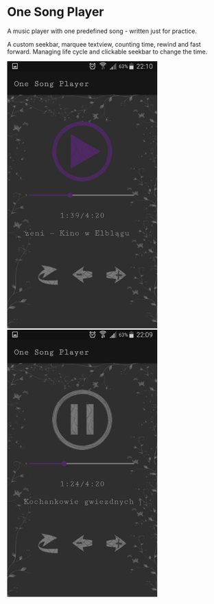 # One Song Player
A music player with one predefined song - written just for practice. 

A custom seekbar, marquee textview, counting time, rewind and fast forward. Managing life cycle and clickable seekbar to change the time.

<img src="https://github.com/eovka/apps-screenshots/blob/master/One-Song-Player_2018-04-09-22-10-21.png" width=350>    <img src="https://github.com/eovka/apps-screenshots/blob/master/One-Song-Player_2018-04-09-22-09-54.png" width=350>
